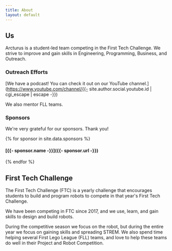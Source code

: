 ```yaml
---
title: About
layout: default
---
```


## Us

Arcturus is a student-led team competing in the First Tech Challenge. We strive to improve and gain skills in Engineering, Programming, Business, and Outreach.

### Outreach Efforts

[We have a podcast! You can check it out on our YouTube channel.](https://www.youtube.com/channel/{{- site.author.social.youtube.id | cgi_escape | escape -}})

We also mentor FLL teams.

### Sponsors

We're very grateful for our sponsors. Thank you!

{% for sponsor in site.data.sponsors %}
#### [{{- sponsor.name -}}]({{- sponsor.url -}})
{% endfor %}

## First Tech Challenge

The First Tech Challenge (FTC) is a yearly challenge that encourages students to build and program robots to compete in that year's First Tech Challenge.

We have been competing in FTC since 2017, and we use, learn, and gain skills to design and build robots.

During the competitive season we focus on the robot, but during the entire year we focus on gaining skills and spreading STREM.
We also spend time helping several First Lego League (FLL) teams, and love to help these teams do well in their Project and Robot Competition.
